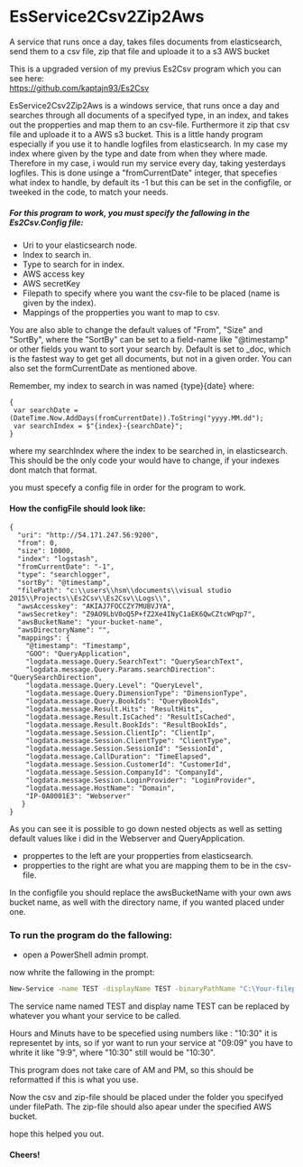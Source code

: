 # EsService2Csv2Zip2Aws
A service that runs once a day, takes files documents from elasticsearch, send them to a csv file, zip that file and uploade it to a s3 AWS bucket

This is a upgraded version of my previus Es2Csv program which you can see here:\
https://github.com/kaptajn93/Es2Csv

EsService2Csv2Zip2Aws is a windows service, that runs once a day and searches through all documents of a specifyed type, in an index, and takes out the propperties and map them to an csv-file. Furthermore it zip that csv file and uploade it to a AWS s3 bucket. 
This is a little handy program especially if you use it to handle logfiles from elasticsearch. In my case my index where given by the type and date from when they where made. Therefore in my case, i would run my service every day, taking yesterdays logfiles. This is done usinge a "fromCurrentDate" integer, that specefies what index to handle, by default its -1 but this can be set in the configfile, or tweeked in the code, to match your needs.

##### For this program to work, you must specify the fallowing in the Es2Csv.Config file:
- Uri to your elasticsearch node.
- Index to search in.
- Type to search for in index.
- AWS access key
- AWS secretKey
- Filepath to specify where you want the csv-file to be placed (name is given by the index).
- Mappings of the propperties you want to map to csv.

You are also able to change the default values of "From", "Size" and "SortBy", where the "SortBy" can be set to a field-name like "@timestamp" or other fields you want to sort your search by. Default is set to _doc, which is the fastest way to get get all documents, but not in a given order.
You can also set the formCurrentDate as mentioned above.

Remember, my index to search in was named {type}{date} where:
```
{
 var searchDate = (DateTime.Now.AddDays(fromCurrentDate)).ToString("yyyy.MM.dd");
 var searchIndex = $"{index}-{searchDate}";
}
```
where my searchIndex where the index to be searched in, in elasticsearch. This should be the only code your would have to change, if your indexes dont match that format.

you must specefy a config file in order for the program to work.

#### How the configFile should look like:
```
{
  "uri": "http://54.171.247.56:9200",
  "from": 0,
  "size": 10000,
  "index": "logstash",
  "fromCurrentDate": "-1",
  "type": "searchlogger",
  "sortBy": "@timestamp",
  "filePath": "c:\\users\\hsm\\documents\\visual studio 2015\\Projects\\Es2Csv\\Es2Csv\\Logs\\",
  "awsAccesskey": "AKIAJ7FOCCZY7MUBVJYA",
  "awsSecretkey": "Z9AO9LbV0oQ5P+fZ2Xe4INyC1aEK6QwCZtcWPqp7",
  "awsBucketName": "your-bucket-name",
  "awsDirectoryName": "",
  "mappings": {
    "@timestamp": "Timestamp",
	"GOO": "QueryApplication",
	"logdata.message.Query.SearchText": "QuerySearchText",
	"logdata.message.Query.Params.searchDirection": "QuerySearchDirection",
	"logdata.message.Query.Level": "QueryLevel",
	"logdata.message.Query.DimensionType": "DimensionType",
	"logdata.message.Query.BookIds": "QueryBookIds",
	"logdata.message.Result.Hits": "ResultHits",
	"logdata.message.Result.IsCached": "ResultIsCached",
	"logdata.message.Result.BookIds": "ResultBookIds",
	"logdata.message.Session.ClientIp": "ClientIp",
	"logdata.message.Session.ClientType": "ClientType",
	"logdata.message.Session.SessionId": "SessionId",
	"logdata.message.CallDuration": "TimeElapsed",
	"logdata.message.Session.CustomerId": "CustomerId",
	"logdata.message.Session.CompanyId": "CompanyId",
	"logdata.message.Session.LoginProvider": "LoginProvider",
	"logdata.message.HostName": "Domain",
	"IP-0A0001E3": "Webserver"
   } 
}
```
As you can see it is possible to go down nested objects as well as setting default values like i did in the Webserver and QueryApplication.
 - proppertes to the left are your propperties from elasticsearch.
 - propperties to the right are what you are mapping them to be in the csv-file.

In the configfile you should replace the awsBucketName with your own aws bucket name, as well with  the directory name, if you wanted placed under one.
### To run the program do the fallowing:

- open a PowerShell admin prompt.

now whrite the fallowing in the prompt:
```sh
New-Service -name TEST -displayName TEST -binaryPathName "C:\Your-filepath-to-projekt\EsService2Csv2Zip2Aws\Es2Csv.Service\bin\Debug\Es2Csv.Service.exe -c C:\filepath-to-your-confile.config -t Hours:Minuts"
```
The service name named TEST and display name TEST can be replaced by whatever you whant your service  to be called.

Hours and Minuts have to be specefied using numbers like : "10:30" it is representet by ints, so if yor want to run your service at "09:09" you have to whrite it like "9:9", where "10:30" still would be "10:30".

This program does not take care of AM and PM, so this should be reformatted if this is what you use. 

Now the csv and zip-file should be placed under the folder you specifyed under filePath. The zip-file should also apear under the specified AWS bucket.

hope this helped you out.

#### Cheers!
